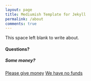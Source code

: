 ```yaml
---
layout: page
title: Mediumish Template for Jekyll
permalink: /about
comments: true
---
```


<div class="row justify-content-between">
<div class="col-md-8 pr-5">

<p>This space left blank to write about.</p>



<h4>Questions?</h4>


</div>

<div class="col-md-4">

<div class="sticky-top sticky-top-80">
<h5>Some money?</h5>


<a target="_blank" href="" class="btn btn-danger">Please give money</a> <a target="_blank" href="" class="btn btn-warning">We have no funds</a>

</div>
</div>
</div>
